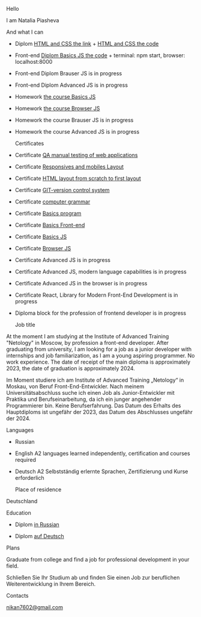 Hello

I am Natalia Piasheva 

  And what I can

+ Diplom [HTML and CSS the link](https://nikan152435.github.io/mq-diplom/)
       +  [HTML and CSS the code](https://github.com/Nikan152435/mq-diplom )
+ Front-end [Diplom Basics JS the code](https://github.com/Nikan152435/bjs-diplom)
       +  terminal: npm start, browser: localhost:8000     
+ Front-end Diplom Brauser JS is in progress
+ Front-end Diplom Advanced JS is in progress
+ Homework [the course Basics JS ](https://github.com/Nikan152435/bjs-2-homeworks)
+ Homework [the course Browser JS ](https://github.com/Nikan152435/bhj-homeworks)
+ Homework the course Brauser JS is in progress
+ Homework the course Advanced JS is in progress
  
  Сertificates

+ Сertificate [QA manual testing of web applications](https://github.com/Nikan152435/Portfolio/blob/main/Certificates/3certificate%20QA%20(1).pdf)
+ Certificate [Responsives and mobiles Layout](https://github.com/Nikan152435/Portfolio/blob/main/Certificates/certificate%20Responsives%20und%20mobiles%20Layout.pdf)
+ Сertificate [HTML layout from scratch to first layout](https://github.com/Nikan152435/Portfolio/blob/main/Certificates/certificate%20HTML.pdf)
+ Сertificate [GIT-version control system](https://github.com/Nikan152435/Portfolio/blob/main/Certificates/certificate%20GIT.pdf)
+ Сertificate [computer grammar](https://github.com/Nikan152435/Portfolio/blob/main/Certificates/certificate%20computer%20grammar.png)
+ Сertificate [Basics program](https://github.com/Nikan152435/Portfolio/blob/main/Certificates/certificate%20Basis%20program.pdf)
+ Certificate [Basics Front-end](https://github.com/Nikan152435/Portfolio/blob/main/Certificates/1certificate1%20%20Basis%20Frontend%20.pdf)
+ Сertificate [Basics JS](https://github.com/Nikan152435/Portfolio/blob/main/Certificates/certificate%20Basis%20JS.pdf)
+ Сertificate [Browser JS](https://github.com/Nikan152435/Portfolio/blob/main/Certificates/certificate%20in%20the%20browser.pdf)
+ Сertificate Advanced JS is in progress
  
+ Сertificate Advanced JS, modern language capabilities is in progress
+ Сertificate Advanced JS in the browser is in progress
+ Certificate React, Library for Modern Front-End Development is in progress
+ Diploma block for the profession of frontend developer is in progress


  Job title

At the moment I am studying at the Institute of Advanced Training "Netology" in Moscow, by profession a front-end developer. After graduating from university, I am looking for a job as a junior developer with internships and job familiarization, as I am a young aspiring programmer. No work experience.
The date of receipt of the main diploma is approximately 2023, the date of graduation is approximately  2024.

Im Moment studiere ich am Institute of Advanced Training „Netology“ in Moskau, von Beruf Front-End-Entwickler. Nach meinem Universitätsabschluss suche ich einen Job als Junior-Entwickler mit Praktika und Berufseinarbeitung, da ich ein junger angehender Programmierer bin. Keine Berufserfahrung.
Das Datum des Erhalts des Hauptdiploms ist ungefähr der 2023, das Datum des Abschlusses ungefähr der 2024.

  Languages

+ Russian
+ English A2 languages learned independently, certification and courses required
+ Deutsch A2 Selbstständig erlernte Sprachen, Zertifizierung und Kurse erforderlich

  Place of residence

Deutschland

  Education

  + Diplom [in Russian](https://github.com/Nikan152435/Portfolio/blob/main/Education/%D0%94%D0%B8%D0%BF%D0%BB%D0%BE%D0%BC%20%D0%BD%D0%B0%20%D1%80%D1%83%D1%81%D1%81%D0%BA%D0%BE%D0%BC1.png)
  
  + Diplom [auf Deutsch](https://github.com/Nikan152435/Portfolio/blob/main/Education/Diplom%20auf%20Deutsch1.pdf) 

  Plans

Graduate from college and find a job for professional development in your field.

Schließen Sie Ihr Studium ab und finden Sie einen Job zur beruflichen Weiterentwicklung in Ihrem Bereich.

  Сontacts

nikan7602@gmail.com
   